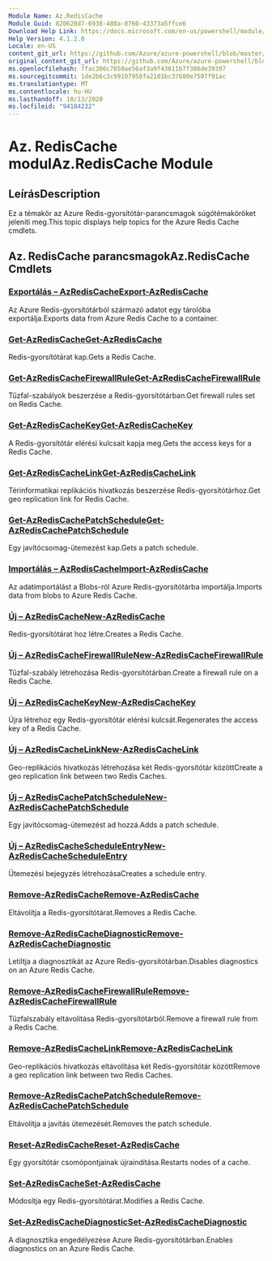 ```yaml
---
Module Name: Az.RedisCache
Module Guid: 820628d7-6938-488a-8760-43373a5ffce6
Download Help Link: https://docs.microsoft.com/en-us/powershell/module/az.rediscache
Help Version: 4.1.2.0
Locale: en-US
content_git_url: https://github.com/Azure/azure-powershell/blob/master/src/RedisCache/RedisCache/help/Az.RedisCache.md
original_content_git_url: https://github.com/Azure/azure-powershell/blob/master/src/RedisCache/RedisCache/help/Az.RedisCache.md
ms.openlocfilehash: 7fac306c7050ae56af3a9f43611b7f386de39397
ms.sourcegitcommit: 1de2b6c3c99197958fa2101bc37680e7507f91ac
ms.translationtype: MT
ms.contentlocale: hu-HU
ms.lasthandoff: 10/13/2020
ms.locfileid: "94184232"
---
```

# <span data-ttu-id="29df4-101">Az. RedisCache modul</span><span class="sxs-lookup"><span data-stu-id="29df4-101">Az.RedisCache Module</span></span>
## <span data-ttu-id="29df4-102">Leírás</span><span class="sxs-lookup"><span data-stu-id="29df4-102">Description</span></span>
<span data-ttu-id="29df4-103">Ez a témakör az Azure Redis-gyorsítótár-parancsmagok súgótémaköröket jeleníti meg.</span><span class="sxs-lookup"><span data-stu-id="29df4-103">This topic displays help topics for the Azure Redis Cache cmdlets.</span></span>

## <span data-ttu-id="29df4-104">Az. RedisCache parancsmagok</span><span class="sxs-lookup"><span data-stu-id="29df4-104">Az.RedisCache Cmdlets</span></span>
### [<span data-ttu-id="29df4-105">Exportálás – AzRedisCache</span><span class="sxs-lookup"><span data-stu-id="29df4-105">Export-AzRedisCache</span></span>](Export-AzRedisCache.md)
<span data-ttu-id="29df4-106">Az Azure Redis-gyorsítótárból származó adatot egy tárolóba exportálja.</span><span class="sxs-lookup"><span data-stu-id="29df4-106">Exports data from Azure Redis Cache to a container.</span></span>

### [<span data-ttu-id="29df4-107">Get-AzRedisCache</span><span class="sxs-lookup"><span data-stu-id="29df4-107">Get-AzRedisCache</span></span>](Get-AzRedisCache.md)
<span data-ttu-id="29df4-108">Redis-gyorsítótárat kap.</span><span class="sxs-lookup"><span data-stu-id="29df4-108">Gets a Redis Cache.</span></span>

### [<span data-ttu-id="29df4-109">Get-AzRedisCacheFirewallRule</span><span class="sxs-lookup"><span data-stu-id="29df4-109">Get-AzRedisCacheFirewallRule</span></span>](Get-AzRedisCacheFirewallRule.md)
<span data-ttu-id="29df4-110">Tűzfal-szabályok beszerzése a Redis-gyorsítótárban.</span><span class="sxs-lookup"><span data-stu-id="29df4-110">Get firewall rules set on Redis Cache.</span></span>

### [<span data-ttu-id="29df4-111">Get-AzRedisCacheKey</span><span class="sxs-lookup"><span data-stu-id="29df4-111">Get-AzRedisCacheKey</span></span>](Get-AzRedisCacheKey.md)
<span data-ttu-id="29df4-112">A Redis-gyorsítótár elérési kulcsait kapja meg.</span><span class="sxs-lookup"><span data-stu-id="29df4-112">Gets the access keys for a Redis Cache.</span></span>

### [<span data-ttu-id="29df4-113">Get-AzRedisCacheLink</span><span class="sxs-lookup"><span data-stu-id="29df4-113">Get-AzRedisCacheLink</span></span>](Get-AzRedisCacheLink.md)
<span data-ttu-id="29df4-114">Térinformatikai replikációs hivatkozás beszerzése Redis-gyorsítótárhoz.</span><span class="sxs-lookup"><span data-stu-id="29df4-114">Get geo replication link for Redis Cache.</span></span>

### [<span data-ttu-id="29df4-115">Get-AzRedisCachePatchSchedule</span><span class="sxs-lookup"><span data-stu-id="29df4-115">Get-AzRedisCachePatchSchedule</span></span>](Get-AzRedisCachePatchSchedule.md)
<span data-ttu-id="29df4-116">Egy javítócsomag-ütemezést kap.</span><span class="sxs-lookup"><span data-stu-id="29df4-116">Gets a patch schedule.</span></span>

### [<span data-ttu-id="29df4-117">Importálás – AzRedisCache</span><span class="sxs-lookup"><span data-stu-id="29df4-117">Import-AzRedisCache</span></span>](Import-AzRedisCache.md)
<span data-ttu-id="29df4-118">Az adatimportálást a Blobs-ról Azure Redis-gyorsítótárba importálja.</span><span class="sxs-lookup"><span data-stu-id="29df4-118">Imports data from blobs to Azure Redis Cache.</span></span>

### [<span data-ttu-id="29df4-119">Új – AzRedisCache</span><span class="sxs-lookup"><span data-stu-id="29df4-119">New-AzRedisCache</span></span>](New-AzRedisCache.md)
<span data-ttu-id="29df4-120">Redis-gyorsítótárat hoz létre.</span><span class="sxs-lookup"><span data-stu-id="29df4-120">Creates a Redis Cache.</span></span>

### [<span data-ttu-id="29df4-121">Új – AzRedisCacheFirewallRule</span><span class="sxs-lookup"><span data-stu-id="29df4-121">New-AzRedisCacheFirewallRule</span></span>](New-AzRedisCacheFirewallRule.md)
<span data-ttu-id="29df4-122">Tűzfal-szabály létrehozása Redis-gyorsítótárban.</span><span class="sxs-lookup"><span data-stu-id="29df4-122">Create a firewall rule on a Redis Cache.</span></span>

### [<span data-ttu-id="29df4-123">Új – AzRedisCacheKey</span><span class="sxs-lookup"><span data-stu-id="29df4-123">New-AzRedisCacheKey</span></span>](New-AzRedisCacheKey.md)
<span data-ttu-id="29df4-124">Újra létrehoz egy Redis-gyorsítótár elérési kulcsát.</span><span class="sxs-lookup"><span data-stu-id="29df4-124">Regenerates the access key of a Redis Cache.</span></span>

### [<span data-ttu-id="29df4-125">Új – AzRedisCacheLink</span><span class="sxs-lookup"><span data-stu-id="29df4-125">New-AzRedisCacheLink</span></span>](New-AzRedisCacheLink.md)
<span data-ttu-id="29df4-126">Geo-replikációs hivatkozás létrehozása két Redis-gyorsítótár között</span><span class="sxs-lookup"><span data-stu-id="29df4-126">Create a geo replication link between two Redis Caches.</span></span>

### [<span data-ttu-id="29df4-127">Új – AzRedisCachePatchSchedule</span><span class="sxs-lookup"><span data-stu-id="29df4-127">New-AzRedisCachePatchSchedule</span></span>](New-AzRedisCachePatchSchedule.md)
<span data-ttu-id="29df4-128">Egy javítócsomag-ütemezést ad hozzá.</span><span class="sxs-lookup"><span data-stu-id="29df4-128">Adds a patch schedule.</span></span>

### [<span data-ttu-id="29df4-129">Új – AzRedisCacheScheduleEntry</span><span class="sxs-lookup"><span data-stu-id="29df4-129">New-AzRedisCacheScheduleEntry</span></span>](New-AzRedisCacheScheduleEntry.md)
<span data-ttu-id="29df4-130">Ütemezési bejegyzés létrehozása</span><span class="sxs-lookup"><span data-stu-id="29df4-130">Creates a schedule entry.</span></span>

### [<span data-ttu-id="29df4-131">Remove-AzRedisCache</span><span class="sxs-lookup"><span data-stu-id="29df4-131">Remove-AzRedisCache</span></span>](Remove-AzRedisCache.md)
<span data-ttu-id="29df4-132">Eltávolítja a Redis-gyorsítótárat.</span><span class="sxs-lookup"><span data-stu-id="29df4-132">Removes a Redis Cache.</span></span>

### [<span data-ttu-id="29df4-133">Remove-AzRedisCacheDiagnostic</span><span class="sxs-lookup"><span data-stu-id="29df4-133">Remove-AzRedisCacheDiagnostic</span></span>](Remove-AzRedisCacheDiagnostic.md)
<span data-ttu-id="29df4-134">Letiltja a diagnosztikát az Azure Redis-gyorsítótárban.</span><span class="sxs-lookup"><span data-stu-id="29df4-134">Disables diagnostics on an Azure Redis Cache.</span></span>

### [<span data-ttu-id="29df4-135">Remove-AzRedisCacheFirewallRule</span><span class="sxs-lookup"><span data-stu-id="29df4-135">Remove-AzRedisCacheFirewallRule</span></span>](Remove-AzRedisCacheFirewallRule.md)
<span data-ttu-id="29df4-136">Tűzfalszabály eltávolítása Redis-gyorsítótárból.</span><span class="sxs-lookup"><span data-stu-id="29df4-136">Remove a firewall rule from a Redis Cache.</span></span>

### [<span data-ttu-id="29df4-137">Remove-AzRedisCacheLink</span><span class="sxs-lookup"><span data-stu-id="29df4-137">Remove-AzRedisCacheLink</span></span>](Remove-AzRedisCacheLink.md)
<span data-ttu-id="29df4-138">Geo-replikációs hivatkozás eltávolítása két Redis-gyorsítótár között</span><span class="sxs-lookup"><span data-stu-id="29df4-138">Remove a geo replication link between two Redis Caches.</span></span>

### [<span data-ttu-id="29df4-139">Remove-AzRedisCachePatchSchedule</span><span class="sxs-lookup"><span data-stu-id="29df4-139">Remove-AzRedisCachePatchSchedule</span></span>](Remove-AzRedisCachePatchSchedule.md)
<span data-ttu-id="29df4-140">Eltávolítja a javítás ütemezését.</span><span class="sxs-lookup"><span data-stu-id="29df4-140">Removes the patch schedule.</span></span>

### [<span data-ttu-id="29df4-141">Reset-AzRedisCache</span><span class="sxs-lookup"><span data-stu-id="29df4-141">Reset-AzRedisCache</span></span>](Reset-AzRedisCache.md)
<span data-ttu-id="29df4-142">Egy gyorsítótár csomópontjainak újraindítása.</span><span class="sxs-lookup"><span data-stu-id="29df4-142">Restarts nodes of a cache.</span></span>

### [<span data-ttu-id="29df4-143">Set-AzRedisCache</span><span class="sxs-lookup"><span data-stu-id="29df4-143">Set-AzRedisCache</span></span>](Set-AzRedisCache.md)
<span data-ttu-id="29df4-144">Módosítja egy Redis-gyorsítótárat.</span><span class="sxs-lookup"><span data-stu-id="29df4-144">Modifies a Redis Cache.</span></span>

### [<span data-ttu-id="29df4-145">Set-AzRedisCacheDiagnostic</span><span class="sxs-lookup"><span data-stu-id="29df4-145">Set-AzRedisCacheDiagnostic</span></span>](Set-AzRedisCacheDiagnostic.md)
<span data-ttu-id="29df4-146">A diagnosztika engedélyezése Azure Redis-gyorsítótárban.</span><span class="sxs-lookup"><span data-stu-id="29df4-146">Enables diagnostics on an Azure Redis Cache.</span></span>


